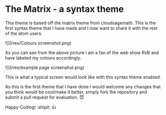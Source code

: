 
# The Matrix - a syntax theme

This theme is based off the matrix theme from cloudsagemath.  This is the first syntax theme that I have made and I now want to share it with the rest of the atom users.


![](/res/Colours screenshot.png)

As you can see from the above picture I am a fan of the web show RvB and have labeled my colours accordingly.

![](/res/example page screenshot.png)

This is what a typical screen would look like with this syntax theme enabled.

As this is the first theme that I have done I would welcome any changes that you think would be cool/make it better, simply fork the repository and submit a pull request for evaluation. :smiling_imp:

Happy Coding! :shipit: :+1:
